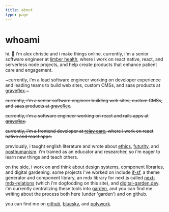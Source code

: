 ```yaml
---
title: about
type: page
---
```


# whoami

hi. 🌱  i'm alex christie and i make things online. currently, i'm a senior software engineer at [limber health](https://www.limberhealth.com), where i work on react native, react, and serverless node projects, and help create products that enhance patient care and engagement.

~currently, i'm a lead software engineer working on developer experience and leading teams to build web sites, custom CMSs, and saas products at [graveflex](https://graveflex.com).~

~~currently, i'm a senior software engineer building web sites, custom CMSs, and saas products at [graveflex](https://graveflex.com).~~

~~currently, i'm a software engineer working on react and rails apps at [graveflex](https://graveflex.com).~~

~~currently, i'm a frontend developer at [relay care](https://relaycareapp.com/), where i work on react native and react apps.~~

previously, i taught english literature and wrote about [ethics](https://muse.jhu.edu/article/749540/pdf), [futurity](https://reallifemag.com/smooth-talk/), and [posthumanism](https://asapjournal.com/stacy-alaimos-exposed-environmental-politics-and-pleasures-in-posthuman-times-alex-christie/). i'm trained as an educator and researcher, so i'm eager to learn new things and teach others.

on the side, i work on and think about design systems, component libraries, and digital gardening. some projects i've worked on include [if-sf](https://github.com/inadeqtfuturs/if-sf), a theme generator and component library, an mdx library for next.js called [next-mdx-relations](https://github.com/inadeqtfuturs/next-mdx-relations) (which i'm dogfooding on this site), and [digital-garden.dev](https://digital-garden.dev). i'm currently centralizing these tools into [garden](https://github.com/inadeqtfuturs/garden-monorepo), and you can find me writing about the process both here (under 'garden') and on github.

you can find me on [github](https://github.com/inadeqtfuturs), [bluesky](https://bsky.app/profile/speculativedev.bsky.social), and [polywork](https://www.polywork.com/inadeqt_futurs).
